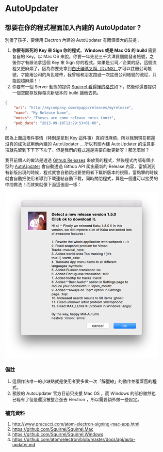 # AutoUpdater

## 想要在你的程式裡面加入內建的 AutoUpdater ?

別傻了孩子，要使用 Electron 內建的 AutoUpdater 有兩個很大的前提：

1. **你要有該死的 Key 來 Sign 你的程式**。**Windows 或是 Mac OS 的 build** 需要各自的 Key。以 Mac OS 來說，你要一年先花三千大洋買個開發者帳號，之後你才有辦法拿這個 Key 來 Sign 你的程式。如果是公司／企業的話，這個流程又更麻煩了，因為你要先拿到[白氏碥碼又稱（DUNS）](https://developer.apple.com/support/D-U-N-S/)才可以註冊公司帳號，才能用公司的角色發佈，我曾經和朋友跑過一次註冊公司帳號的流程，只能說超麻煩！！
2. 你要有一個 Server 動態的提供 [Squirrel 看得懂的格式](https://github.com/Squirrel/Squirrel.Mac#update-json-format)如下，然後你還要提供一個空間存放你每次新版本的 build 讓他去抓。
```json
{
    "url": "http://mycompany.com/myapp/releases/myrelease",
    "name": "My Release Name",
    "notes": "Theses are some release notes innit",
    "pub_date": "2013-09-18T12:29:53+01:00",
}
```

因為上面這兩件事情（特別是拿到 Key 這件事）真的很麻煩，所以我到現在都還沒真的成功試用他內建的 AutoUpdater ... 所以有關內建 AutoUpdater 的注意事項就先留到下下下下次了。但是我們的程式還是需要自動更新呀！那怎麼辦？

我目前個人的做法是透過 [Github Releases](https://github.com/EragonJ/Kaku/releases) 來放我的程式，然後程式內部有個小型的 [AutoUpdater](https://github.com/EragonJ/Kaku/blob/master/src/modules/AutoUpdater.js) 會自動透過 Github API 爬出最新的 Release 內容，當偵測到有新版出現的時候，程式就會自動跳出要使用者下載新版本的視窗，當點擊的時候就會自動把使用者導到下載連結自動下載，同時關閉程式，算是一個還可以接受的中間做法！而效果就像下面這張圖一樣：

![Image](./images/auto-updater.png)

### 備註

1. 這個作法唯一的小缺點就是使用者要多做一次「解壓縮」的動作並覆蓋舊的程式。
2. 預設的 AutoUpdater 官方目前只支援 Mac OS ，而 Windows 的部份雖然也已經有了但是還沒被整合進去 Electron ，所以需要額外做一些設定。

### 補充資料

1. http://www.pracucci.com/atom-electron-signing-mac-app.html
2. https://github.com/Squirrel/Squirrel.Mac
3. https://github.com/Squirrel/Squirrel.Windows
4. https://github.com/atom/electron/blob/master/docs/api/auto-updater.md
